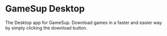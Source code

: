 # GameSup Desktop

The Desktop app for GameSup. Download games in a faster and easier way by simply clicking the download button.
